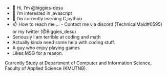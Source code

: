 - 👋 Hi, I’m @biggies-desu
- 👀 I’m interested in javascript
- 🌱 I’m currently learning C,python
- 📫 How to reach me ...
      - Contact me via discord (TechnicalMaid#0595) or my twitter (@Biggies_desu)
- Seriously I am terrible at coding and math
- Actually kinda need some help with coding stuff.
- A guy who enjoy playing games
- Likes MSG for a reason.

Currently Study at Department of Computer and Information Science, Faculty of Applied Science (KMUTNB).

<!---
biggies-desu/biggies-desu is a ✨ special ✨ repository because its `README.md` (this file) appears on your GitHub profile.
You can click the Preview link to take a look at your changes.
--->
